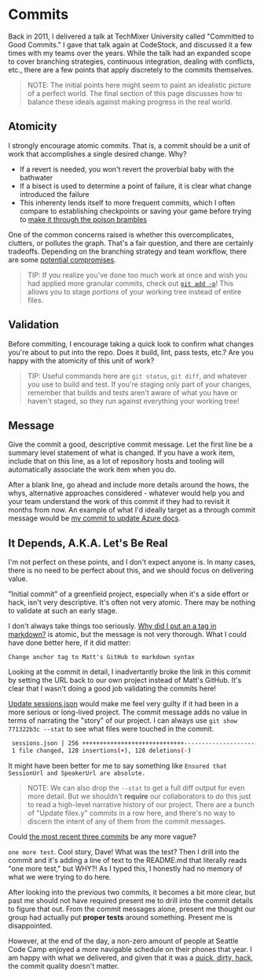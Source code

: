 # Commits

Back in 2011, I delivered a talk at TechMixer University called "Committed to Good Commits." I gave that talk again at CodeStock, and discussed it a few times with my teams over the years. While the talk had an expanded scope to cover branching strategies, continuous integration, dealing with conflicts, etc., there are a few points that apply discretely to the commits themselves.

> NOTE: The initial points here might seem to paint an idealistic picture of a perfect world. The final section of this page discusses how to balance these ideals against making progress in the real world.

## Atomicity

I strongly encourage atomic commits. That is, a commit should be a unit of work that accomplishes a single desired change. Why?

- If a revert is needed, you won't revert the proverbial baby with the bathwater
- If a bisect is used to determine a point of failure, it is clear what change introduced the failure
- This inherenty lends itself to more frequent commits, which I often compare to establishing checkpoints or saving your game before trying to [make it through the poison brambles](http://www.uhs-hints.com/uhsweb/hints/kq2/32.php)

One of the common concerns raised is whether this overcomplicates, clutters, or pollutes the graph. That's a fair question, and there are certainly tradeoffs. Depending on the branching strategy and team workflow, there are some [potential compromises](./atomic-compromises.md).

> TIP: If you realize you've done too much work at once and wish you had applied more granular commits, check out [`git add -p`](http://www.codefoster.com/addpatch/)! This allows you to stage *portions* of your working tree instead of entire files.

## Validation

Before commiting, I encourage taking a quick look to confirm what changes you're about to put into the repo. Does it build, lint, pass tests, etc.? Are you happy with the atomicity of this unit of work?

> TIP: Useful commands here are `git status`, `git diff`, and whatever you use to build and test. If you're staging only part of your changes, remember that builds and tests aren't aware of what you have or haven't staged, so they run against everything your working tree!

## Message

Give the commit a good, descriptive commit message. Let the first line be a summary level statement of what is changed. If you have a work item, include that on this line, as a lot of repository hosts and tooling will automatically associate the work item when you do.

After a blank line, go ahead and include more details around the hows, the whys, alternative approaches considered - whatever would help you and your team understand the work of this commit if they had to revisit it months from now. An example of what I'd ideally target as a through commit message would be [my commit to update Azure docs](https://github.com/druttka/azure-docs/commit/e2346ce48d01f2cad73ed214b32fadaf84bea710).

## It Depends, A.K.A. Let's Be Real

I'm not perfect on these points, and I don't expect anyone is. In many cases, there is no need to be perfect about this, and we should focus on delivering value.

"Initial commit" of a greenfield project, especially when it's a side effort or hack, isn't very descriptive. It's often not very atomic. There may be nothing to validate at such an early stage.

I don't always take things too seriously. [Why did I put an a tag in markdown?](https://github.com/druttka/scc-schedule/commit/afe2277d169b66c370f82cad598aae2e587e776a) is atomic, but the message is not very thorough. What I could have done better here, if it did matter:

```text
Change anchor tag to Matt's GitHub to markdown syntax
```

Looking at the commit in detail, I inadvertantly broke the link in this commit by setting the URL back to our own project instead of Matt's GitHub. It's clear that I wasn't doing a good job validating the commits here!

[Update sessions.json](https://github.com/druttka/scc-schedule/commit/771322b3c8f00c9c075be8b3dbf73bbbf8e1f317) would make me feel very guilty if it had been in a more serious or long-lived project. The commit message adds no value in terms of narrating the "story" of our project. I can always use `git show 771322b3c --stat` to see what files were touched in the commit.

```bash
 sessions.json | 256 +++++++++++++++++++++++++++++-----------------------------
 1 file changed, 128 insertions(+), 128 deletions(-)
 ```

It might have been better for me to say something like `Ensured that SessionUrl and SpeakerUrl are absolute.`

 > NOTE: We can also drop the `--stat` to get a full diff output for even more detail. But we shouldn't **require** our collaborators to do this just to read a high-level narrative history of our project. There are a bunch of "Update filex.y" commits in a row here, and there's no way to discern the intent of any of them from the commit messages.

Could [the most recent three commits](https://github.com/druttka/scc-schedule/commits/gh-pages) be any more vague?

`one more test`. Cool story, Dave! What was the test? Then I drill into the commit and it's adding a line of text to the README.md that literally reads "one more test," but WHY?! As I typed this, I honestly had no memory of what we were trying to do here.

After looking into the previous two commits, it becomes a bit more clear, but past me should not have required present me to drill into the commit details to figure that out. From the commit messages alone, present me thought our group had actually put **proper tests** around something. Present me is disappointed.

However, at the end of the day, a non-zero amount of people at Seattle Code Camp enjoyed a more navigable schedule on their phones that year. I am happy with what we delivered, and given that it was a [quick, dirty, hack](https://github.com/druttka/scc-schedule/commit/96ef5e4b27548d250cfa57fda4e147daa4632b9b), the commit quality doesn't matter.